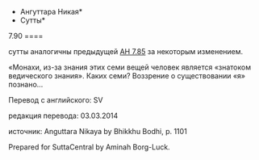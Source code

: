 * Ангуттара Никая*
* Сутты*

7\.90
\=\=\=\=

сутты аналогичны предыдущей [АН 7\.85](/an7\.85/ru/sv) за некоторым изменением\.

«Монахи, из\-за знания этих семи вещей человек является «знатоком ведического знания»\. Каких семи? Воззрение о существовании «я» познано…

Перевод с английского: SV

редакция перевода: 03\.03\.2014

источник: Anguttara Nikaya by Bhikkhu Bodhi, p\. 1101

Prepared for SuttaCentral by Aminah Borg\-Luck\.